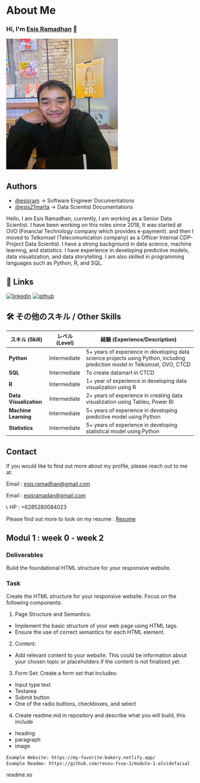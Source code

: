 # About Me

### Hi, I'm [Esis Ramadhan](https://github.com/esisram) 👋

<img src="global_picture/profile_picture.jpg" alt="add relative path to image" 
width="300" height='350'/>

## Authors

- [@esisram](https://www.github.com/esisram) -> Software Engineer Documentations
- [@esis21marta](https://www.github.com/esis21marta) -> Data Scientist Documentations

Hello, I am Esis Ramadhan, currently, I am working as a Senior Data Scientist. I have been working on this roles since 2018, It was started at OVO (Financial Technology company which provides e-payment). and then I moved to Telkomsel (Telecomunication company) as a Officer Internal CDP-Project Data Scientist. I have a strong background in data science, machine learning, and statistics. I have experience in developing predictive models, data visualization, and data storytelling. I am also skilled in programming languages such as Python, R, and SQL.

## 🔗 Links

[![linkedin](https://img.shields.io/badge/linkedin-0A66C2?style=for-the-badge&logo=linkedin&logoColor=white)](https://www.linkedin.com/in/esisramadhan/)
<a href="https://www.github.com/esisram" target="_blank">
<img src="https://img.shields.io/badge/github-181717?style=for-the-badge&logo=github&logoColor=white" alt="github">
</a>

## 🛠 その他のスキル / Other Skills

| スキル (Skill)         | レベル (Level) | 経験 (Experience/Description)                                                                                               |
| ---------------------- | -------------- | --------------------------------------------------------------------------------------------------------------------------- |
| **Python**             | Intermediate   | 5+ years of experience in developing data science projects using Python, including prediction model in Telkomsel, OVO, CTCD |
| **SQL**                | Intermediate   | To create datamart in CTCD                                                                                                  |
| **R**                  | Intermediate   | 1+ year of experience in developing data visualization using R                                                              |
| **Data Visualization** | Intermediate   | 2+ years of experience in creating data visualization using Tableu, Power BI                                                |
| **Machine Learning**   | Intermediate   | 5+ years of experience in developing predictive model using Python                                                          |
| **Statistics**         | Intermediate   | 5+ years of experience in developing statistical model using Python                                                         |

## Contact

If you would like to find out more about my profile, please reach out to me at:

Email : esis.ramadhan@gmail.com

Email : esisramadan@gmail.com

📞 HP : +6285280084023

Please find out more to look on my resume : [Resume]()

## Modul 1 : week 0 - week 2

### Deliverables

Build the foundational HTML structure for your responsive website.

### Task

Create the HTML structure for your responsive website. Focus on the following components:

1. Page Structure and Semantics:

- Implement the basic structure of your web page using HTML tags.
- Ensure the use of correct semantics for each HTML element.

2. Content:

- Add relevant content to your website. This could be information about your chosen topic or placeholders if the content is not finalized yet.

3. Form Set:
   Create a form set that includes:

- Input type text
- Textarea
- Submit button
- One of the radio buttons, checkboxes, and select

4. Create readme.md in repository and describe what you will build, this include

- heading
- paragraph
- image

```
Example Website: https://my-favorite-bakery.netlify.app/
Example Readme: https://github.com/revou-fsse-3/module-1-alvidofaisal
```

readme.so
